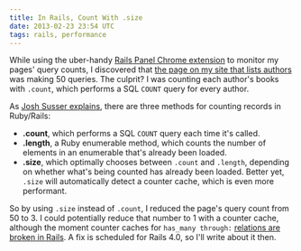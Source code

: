 ```yaml
---
title: In Rails, Count With .size
date: 2013-02-23 23:54 UTC
tags: rails, performance
---
```


While using the uber-handy [Rails Panel Chrome extension][1] to monitor my pages' query counts, I discovered that [the page on my site that lists authors][2] was making 50 queries. The culprit? I was counting each author's books with `.count`, which performs a SQL `COUNT` query for every author.

As [Josh Susser explains][3], there are three methods for counting records in Ruby/Rails:

* **.count**, which performs a SQL `COUNT` query each time it's called.
* **.length**, a Ruby enumerable method, which counts the number of elements in an enumerable that's already been loaded.
* **.size**, which optimally chooses between `.count` and `.length`, depending on whether what's being counted has already been loaded. Better yet, `.size` will automatically detect a counter cache, which is even more performant.

So by using `.size` instead of `.count`, I reduced the page's query count from 50 to 3. I could potentially reduce that number to 1 with a counter cache, although the moment counter caches for `has_many through:` [relations are broken in Rails][4]. A fix is scheduled for Rails 4.0, so I'll write about it then.

[1]: https://github.com/dejan/rails_panel
[2]: http://stevegrossi.com/on/books/by
[3]: http://blog.hasmanythrough.com/2008/2/27/count-length-size
[4]: https://github.com/rails/rails/issues/7630

